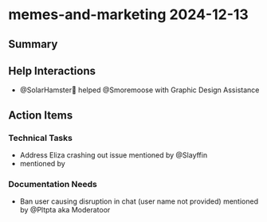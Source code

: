 # memes-and-marketing 2024-12-13

## Summary


## Help Interactions
- @SolarHamster🍄 helped @Smoremoose with Graphic Design Assistance

## Action Items

### Technical Tasks
- Address Eliza crashing out issue mentioned by @Slayffin
-  mentioned by 

### Documentation Needs
- Ban user causing disruption in chat (user name not provided) mentioned by @Pltpta aka Moderatoor
